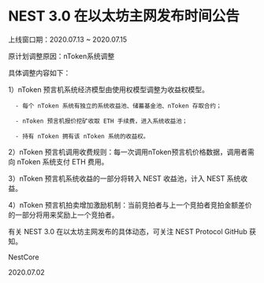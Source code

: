 # NEST 3.0 在以太坊主网发布时间公告


上线窗口期：2020.07.13 ~ 2020.07.15

原计划调整原因：nToken系统调整

具体调整内容如下：

1）nToken 预言机系统经济模型由使用权模型调整为收益权模型。

      - 每个 nToken 系统有独立的系统收益池、储蓄基金池、nToken 存取合约；

      - nToken 预言机报价挖矿收取 ETH 手续费，进入系统收益池；

      - 持有 nToken 拥有该 nToken 系统的收益权。

2）nToken 预言机调用收费规则：每一次调用nToken预言机价格数据，调用者需向 nToken 系统支付 ETH 费用。

3）nToken 预言机系统收益的一部分将转入 NEST 收益池，计入 NEST 系统收益。

4）nToken 预言机拍卖增加激励机制：当前竞拍者与上一个竞拍者竞拍金额差价的一部分将用来奖励上一个竞拍者。


有关 NEST 3.0 在以太坊主网发布的具体动态，可关注 NEST Protocol GitHub 获知。

NestCore

2020.07.02
